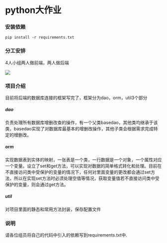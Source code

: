 # python大作业
### 安装依赖
```dos
pip install -r requirements.txt
```
### 分工安排
4人小组两人做前端，两人做后端

![](https://tse3-mm.cn.bing.net/th/id/OIP-C.LBVzOA0WvDhthZCpBMO3PgHaHZ?rs=1&pid=ImgDetMain)

### 项目介绍
目前将后端的数据库连接的框架写完了，框架分为dao，orm，util3个部分
##### dao
负责处理所有数据库增删改查的操作，有一个父类basedao，其他类均继承于该类，basedao实现了对数据库最基本的增删改操作，其他子类会根据需求完成特定的增删改。
##### orm
实现数据表到实体的映射，一张表是一个类，一行数据是一个对象，一个属性对应一个变量。设立了set和get方法，可以实现对数据的简单格式转化和处理。目前在不直接访问类中受保护的变量的情况下，任何对里面变量的更改都会通过set方法，所以在实现set方法时必须处理空值等情况，获取变量值若不直接访问类中受保护的变量，则会通过get方法。
##### util
对项目里面的静态和常用方法封装，保存配置文件

### 说明
请各位组员将自己的代码中引入的依赖写到requirements.txt中.
